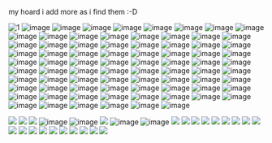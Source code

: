 my hoard i add more as i find them :-D

![1](https://github.com/user-attachments/assets/27a97ec7-f139-46fb-a94f-8f441922d202) ![image](https://github.com/user-attachments/assets/98376726-14af-4f70-a770-d2f106a75c92) ![image](https://github.com/user-attachments/assets/08c6540c-8710-4ffc-807a-f1e000cd2f5a) ![image](https://github.com/user-attachments/assets/b7efd1ec-f02d-46ec-b98d-a9d2544e79a7) ![image](https://github.com/user-attachments/assets/ccc3da1e-f566-40d1-a094-be1e01faf374) ![image](https://github.com/user-attachments/assets/b8855fba-a651-4908-aaa2-1c579b814ed8) ![image](https://github.com/user-attachments/assets/e79318b5-f1c9-4fb6-b16c-b6e23869b7e4) ![image](https://github.com/user-attachments/assets/a83545b0-4f10-47d5-a255-816e5f94d737) ![image](https://github.com/user-attachments/assets/4b004888-c41c-487d-b43e-67b321b7b44b) ![image](https://github.com/user-attachments/assets/d21b9579-fe99-42f4-8efe-63aee6b304da) ![image](https://github.com/user-attachments/assets/b43236b7-4505-4140-a6ae-216ac62edb66) ![image](https://github.com/user-attachments/assets/59b0daa4-37d6-432c-896e-b440d8130e49) ![image](https://github.com/user-attachments/assets/f232aff9-ce01-4f8e-93ee-fc5719e24410) ![image](https://github.com/user-attachments/assets/198bc791-ba27-456f-9638-7530ab07ff75) ![image](https://github.com/user-attachments/assets/8f014f8f-d8d3-41f5-89d4-6c316c136d66) ![image](https://github.com/user-attachments/assets/b091d5af-a1ce-44eb-91c0-fc72517c651b) ![image](https://github.com/user-attachments/assets/bc7dcfb6-4c88-49e8-a678-684dd74522e8) ![image](https://github.com/user-attachments/assets/df833a64-55b1-4898-a2eb-a186e203a352) ![image](https://github.com/user-attachments/assets/1e891931-f27f-4814-9722-aca042688280) ![image](https://github.com/user-attachments/assets/cd5d315e-6dd9-42e3-af43-1626397ef8ea) ![image](https://github.com/user-attachments/assets/a1e54dd1-7ce4-4aaa-80cb-7ef0857931d3) ![image](https://github.com/user-attachments/assets/549437da-6669-4832-a2cd-3a54aeed9a84) ![image](https://64.media.tumblr.com/c594ce3e856d8627b23b635c3b294fd6/875540f391644cf2-d4/s100x200/e8b2b8bce32c2a4c6e13968d14ccc8c572ed03df.pnj) ![image](https://github.com/user-attachments/assets/67be7ccd-fca8-4f32-9550-4082ea96a336) ![image](https://github.com/user-attachments/assets/ddd551fe-11ad-4b2b-8942-38b083d7c931) ![image](https://github.com/user-attachments/assets/efab38f4-e05c-42cf-ad66-3551e21dab19) ![image](https://github.com/user-attachments/assets/fceef9c1-5534-4feb-9676-f9d3db6423d9) ![image](https://github.com/user-attachments/assets/8aca898a-bf26-466d-b0a4-8dd2e7577419) ![image](https://github.com/user-attachments/assets/13d4aa03-28bf-43fa-bc76-786825ed911b) ![image](https://github.com/user-attachments/assets/779b0faa-8b88-475a-9700-a7d99fc8ae97) ![image](https://github.com/user-attachments/assets/1b7a47a2-2527-4a17-9b6d-fcbc2c6d58e6) ![image](https://github.com/user-attachments/assets/87627622-5a2f-418d-b42f-1711f823dbca) ![image](https://github.com/user-attachments/assets/f8db1325-0b2c-4eb4-bece-32df16b77855) ![image](https://github.com/user-attachments/assets/82642158-6c32-4c74-a11b-a3b69d71fcf3) ![image](https://github.com/user-attachments/assets/b3614f3f-3f9f-42cd-80a5-dc4b24a056b5) ![image](https://github.com/user-attachments/assets/2bdc0272-bf93-4344-b18b-7289c1993a85) ![image](https://github.com/user-attachments/assets/50b8cfb8-da6d-4a6e-a2ca-ac5edcb9645f) ![image](https://github.com/user-attachments/assets/a974c38e-5269-449c-a485-bd5a9b310508) ![image](https://github.com/user-attachments/assets/5a279fdc-1826-4e08-acf8-5ecb9bba026f) ![image](https://github.com/user-attachments/assets/db70cbf3-762f-4f1d-8680-c71c279e97ee) ![image](https://github.com/user-attachments/assets/0c3039d5-8b71-474f-9235-a9a3253200b9) ![image](https://github.com/user-attachments/assets/5a9f273d-ed32-4757-aeb0-e5a2626cfc36) ![image](https://github.com/user-attachments/assets/c2626446-5dc8-4976-a2be-f768168c289f) ![image](https://github.com/user-attachments/assets/d7b2ca5e-80b9-470f-84df-5821fb843375) ![image](https://github.com/user-attachments/assets/8d44e07c-224d-4cac-8e34-9af6492837e9) ![image](https://github.com/user-attachments/assets/05859232-3f77-4946-a256-5746e17938f4) ![image](https://github.com/user-attachments/assets/88083e18-50eb-4212-941c-8c0f77964eb8) ![image](https://github.com/user-attachments/assets/01bd4555-7115-4abc-9d17-e4ea6cce48a1) ![image](https://github.com/user-attachments/assets/f2d5934f-f057-484e-b5e4-66cf2826b5e8) ![image](https://github.com/user-attachments/assets/5846ede2-3f8e-46be-948f-c3b4315f6531) ![image](https://github.com/user-attachments/assets/914f5c60-8216-4df5-8b22-478227021d36) ![image](https://github.com/user-attachments/assets/fe3c1548-71d1-4ee4-bfe3-5859c96abe5e) ![image](https://github.com/user-attachments/assets/6fe609c3-9c24-48e2-8c86-ca6a31cde71c) ![image](https://github.com/user-attachments/assets/23141430-fd69-45f9-bb02-344cb6447c1e) ![image](https://github.com/user-attachments/assets/ffb6a2e8-8aca-4502-8356-3eef003b07ce) ![image](https://github.com/user-attachments/assets/e2d62255-a05f-4854-b4bf-18f34fa94b2a) ![image](https://github.com/user-attachments/assets/e78309a5-f0d3-4d67-8165-0919a788262d) ![image](https://github.com/user-attachments/assets/4b9e0af2-ffa6-4484-b451-3e12d188daad) ![image](https://github.com/user-attachments/assets/71ecd3cf-a3cc-479f-86db-a455f38f0cd4) ![image](https://github.com/user-attachments/assets/0ab2ed53-c012-4fc5-8d64-050f0a7f8678) ![image](https://github.com/user-attachments/assets/6dcc0b85-89b1-4563-969b-72945b05590c) ![image](https://github.com/user-attachments/assets/545ff6b2-f136-4d48-9547-ac8372179576) ![image](https://github.com/user-attachments/assets/aec6dbb7-8d5f-4e8b-9821-a46601e1180e) ![image](https://github.com/user-attachments/assets/6c550c3b-4382-41bf-9fcd-57e40d89c30e) ![image](https://github.com/user-attachments/assets/082bdc02-8c06-48df-8a4e-0b276c033b07) ![image](https://github.com/user-attachments/assets/caa308da-b70e-45c5-8ddd-5c827822ca48) ![image](https://github.com/user-attachments/assets/66437af1-e434-4350-833c-152eb239f987) ![image](https://github.com/user-attachments/assets/779aeb5b-c676-4007-bca7-93f6988d45c9) ![image](https://github.com/user-attachments/assets/02980863-629a-4ad1-b03c-62656eee9785) ![image](https://github.com/user-attachments/assets/b819ae90-21da-401e-84d3-540a79e9a278) ![image](https://github.com/user-attachments/assets/2f62488d-0c5b-477d-91cc-d96a97ab6528) ![image](https://github.com/user-attachments/assets/4c40a9be-d595-4d50-a1bd-6bfc7c1f41cd) ![image](https://github.com/user-attachments/assets/a1228ebf-b954-4ada-b7e4-176697b9409b) ![image](https://github.com/user-attachments/assets/cda5b313-3801-4612-b56b-0fdec09e13ae) ![image](https://github.com/user-attachments/assets/966be96a-4635-41aa-ae50-2c596cce89c6) ![image](https://github.com/user-attachments/assets/2b927fce-0a5a-4a52-96c6-5c539aa46232) ![image](https://github.com/user-attachments/assets/07583644-fb65-4a3b-9af5-890aead521c8) ![image](https://github.com/user-attachments/assets/53214af9-d55b-4361-9844-587f56a08a6f) ![image](https://github.com/user-attachments/assets/88d29f3f-d4cf-41fc-ab77-22812ca59603)













![](https://64.media.tumblr.com/2fc6e062f39464843b2d01a838572b38/3d3cc5fef462a10a-c0/s100x200/94e10d43cbd7e19396ea364fc5d9184f2bfb80e1.gifv) ![](https://64.media.tumblr.com/6f1c783c7b88285d5b101c1142b00a3b/3d3cc5fef462a10a-6e/s100x200/bc75f1003f97f79ecef6d614cb5ffed8a17dec13.gifv) ![](https://64.media.tumblr.com/16ebb956dc393192326fb76cecef994c/b41d5c643cdba232-21/s100x200/bf8eb48c5827f5049f7cb34126342ba891e0dfd1.gifv) ![image](https://64.media.tumblr.com/6f1e849c82f207142614b66d534bf70d/5e6e6b6c245e427d-a0/s100x200/ced50b2b0105a712fcf965dc3844b07b20639900.gifv) ![image](https://64.media.tumblr.com/02524b806d056b3ebaa235d7c94611cb/5e6e6b6c245e427d-fd/s100x200/e4be8e1af18f26023dece158aee8712caa4fa79e.gifv) ![](https://64.media.tumblr.com/c1a450df4892574b11ff758cbedf1ab7/bd072ba75273a7ff-2e/s100x200/5362ca7e25538347c819d349d17476119d33c461.gifv) ![image](https://64.media.tumblr.com/31aa4335eebbf4b40428db26bb5b7603/52d6e5d40368bef3-43/s100x200/d035542c06add728a6c2d508683c964fc2fcbd2e.gifv) ![image](https://64.media.tumblr.com/1a01a7790cecd6c4ee536a29d662fead/52d6e5d40368bef3-2b/s100x200/ad8d58a409ff1103d19c968df43606ed08530ad0.gifv) ![](https://64.media.tumblr.com/96406f466d99d63305c2fdc98f6038d8/9557c7834709e1a4-2f/s250x400/61ce4d3043fc615a05f7fd66afd5bcc826cde460.webp) ![](https://64.media.tumblr.com/e9155eb537de065f19e052945e18d482/35c0b0b4959561b3-33/s100x200/cd175403b54a85ed1baed745e678d38621657115.gifv) ![](https://64.media.tumblr.com/5b937984c2a197ac2ac4b743e518bfea/a9cc2dd665f1b1b3-d3/s100x200/b8d8bd79893fc70c520fecc86dc3f62145ec2275.gifv) ![](https://64.media.tumblr.com/954547a07fc0cd0c7fde5e29443d3e4e/216ca0da85ae40a1-87/s100x200/88496312a96277a2d263b01c868524c0f2eda607.gifv) ![](https://64.media.tumblr.com/68bb9e71ec030bfeb579002c6761aa36/f943d9890bee0f57-d7/s100x200/4e6235d22f09d6f581c9ed7602f7efe44b313f2d.gifv) ![](https://64.media.tumblr.com/60ee4f723ba8d7d0f0d4d122c78a1c7d/f943d9890bee0f57-ef/s100x200/04d917a7591751eddc5c90796f21b8b83ec71cdc.gifv) ![](https://64.media.tumblr.com/c95a53ad94bc46cdb1272d2f9f729bc7/6a70421431bb75b9-8c/s100x200/044a323da027bd680c321041c6f35742dd4f33db.gifv) ![](https://64.media.tumblr.com/3dea1319246c115c17c48c843c565890/6a70421431bb75b9-cc/s100x200/02e209c1ac957ae95d70e5f3808b4e8abd9d0fb6.gifv) ![](https://64.media.tumblr.com/9fb2e42c06b8771d2c1199b7635c4059/6a70421431bb75b9-9a/s100x200/399683ceca7b560304b5901676f1301f491b9d08.gifv) ![](https://64.media.tumblr.com/1e041ba8a6a7ce0f3a65ab5d039f64d8/291b57fc1bf1e0d5-cd/s100x200/0dc13c81662c8943dd01beba7321a835eaee52a4.gifv) ![](https://64.media.tumblr.com/4a13830dd275bcafd1482e1dbb1fc45e/aea03be4610b71fb-55/s100x200/91a28c42546a62ce7a5192d2723cbc3fd101462c.gifv) ![](https://64.media.tumblr.com/aef9d0281bbd676b9ec74916bdfdf124/ba16d020129a2a85-32/s100x200/a63677b24e98c35821acfb50a593f1b37c3f90b5.gifv) ![](https://64.media.tumblr.com/07ff324b9ea760b872e7786a450c5a4f/0d9c08ed8003adc6-f1/s100x200/d00e6a608e80f959b40045166618c6d52680f1a4.gifv) ![](https://64.media.tumblr.com/ef9a203a92930f473e44a4bcb7c9cfeb/e4a0bbfbab0a44fe-7f/s100x200/8914b8d54834a504327416ffea1212a42fd910e5.gifv) ![](https://64.media.tumblr.com/b707829b29b9dbaed316214b13aa2305/e4a0bbfbab0a44fe-6b/s100x200/fa6928702d789f8713e5b33b69a54c614c7cd077.gifv) ![](https://64.media.tumblr.com/f77ec54bc157d6b8c3188ff2ee32481c/a5b6896041f0ab1d-83/s100x200/d254481724d4c7fc7ae97d74377dbdb81a81dce9.webp) ![](https://64.media.tumblr.com/60bb4883a6f5f48ab080fcb73210b9a9/100bd89b546f5170-30/s100x200/41f6da25b0d8994f8118a48042e04f151a9827d1.gifv) ![](https://64.media.tumblr.com/ca0310006f252bd4211f8d9f35442e20/5214793bf47136a1-42/s100x200/f96dc14649775acc3d3f439dcb1cc48322191f43.gifv) ![](https://64.media.tumblr.com/d08d33f3e0d841e6113cf95b1d85292a/5f9ed5b1378f8ada-ad/s100x200/d41d528c5bea375e536851e32bea4efb4f2ff6c8.gifv) 
